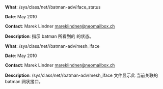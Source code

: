 **What**: /sys/class/net/<iface>/batman-adv/iface_status

**Date**: May 2010

**Contact**: Marek Lindner <mareklindner@neomailbox.ch>

**Description**: 指示 batman 所看到的 <iface> 的状态。

**What**: /sys/class/net/<iface>/batman-adv/mesh_iface

**Date**: May 2010

**Contact**: Marek Lindner <mareklindner@neomailbox.ch>

**Description**: /sys/class/net/<iface>/batman-adv/mesh_iface 文件显示此 <iface> 当前关联的 batman 网状接口。